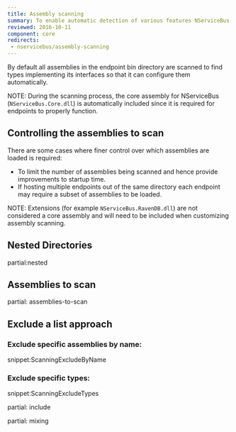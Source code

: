 ```yaml
---
title: Assembly scanning
summary: To enable automatic detection of various features NServiceBus scans assemblies for well known types
reviewed: 2016-10-11
component: core
redirects:
 - nservicebus/assembly-scanning
---
```


By default all assemblies in the endpoint bin directory are scanned to find types implementing its interfaces so that it can configure them automatically.

NOTE: During the scanning process, the core assembly for NServiceBus (`NServiceBus.Core.dll`) is automatically included since it is required for endpoints to properly function.


## Controlling the assemblies to scan

There are some cases where finer control over which assemblies are loaded is required:

 * To limit the number of assemblies being scanned and hence provide improvements to startup time.
 * If hosting multiple endpoints out of the same directory each endpoint may require a subset of assemblies to be loaded.

NOTE: Extensions (for example `NServiceBus.RavenDB.dll`) are not considered a core assembly and will need to be included when customizing assembly scanning.


## Nested Directories

partial:nested


## Assemblies to scan

partial: assemblies-to-scan


## Exclude a list approach


### Exclude specific assemblies by name:

snippet:ScanningExcludeByName


### Exclude specific types:

snippet:ScanningExcludeTypes


partial: include

partial: mixing